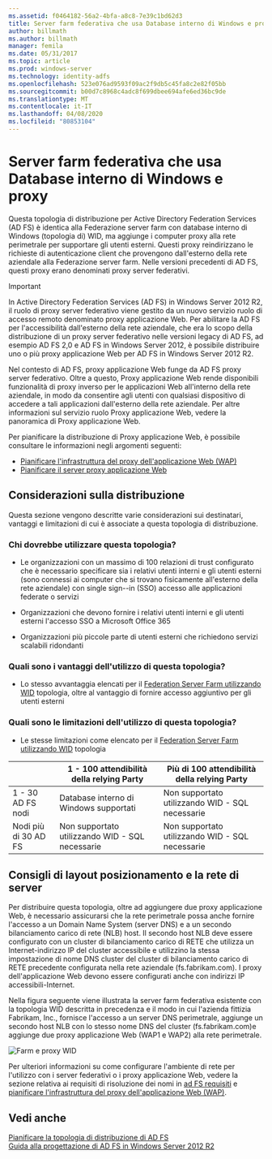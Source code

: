 ```yaml
---
ms.assetid: f0464182-56a2-4bfa-a8c8-7e39c1bd62d3
title: Server farm federativa che usa Database interno di Windows e proxy
author: billmath
ms.author: billmath
manager: femila
ms.date: 05/31/2017
ms.topic: article
ms.prod: windows-server
ms.technology: identity-adfs
ms.openlocfilehash: 523e076ad9593f09ac2f9db5c45fa8c2e82f05bb
ms.sourcegitcommit: b00d7c8968c4adc8f699dbee694afe6ed36bc9de
ms.translationtype: MT
ms.contentlocale: it-IT
ms.lasthandoff: 04/08/2020
ms.locfileid: "80853104"
---
```

# <a name="federation-server-farm-using-wid-and-proxies"></a>Server farm federativa che usa Database interno di Windows e proxy

Questa topologia di distribuzione per Active Directory Federation Services \(AD FS\) è identica alla Federazione server farm con database interno di Windows \(topologia di\) WID, ma aggiunge i computer proxy alla rete perimetrale per supportare gli utenti esterni. Questi proxy reindirizzano le richieste di autenticazione client che provengono dall'esterno della rete aziendale alla Federazione server farm. Nelle versioni precedenti di AD FS, questi proxy erano denominati proxy server federativi.  
  
> [!IMPORTANT]  
> In Active Directory Federation Services \(AD FS\) in Windows Server 2012 R2, il ruolo di proxy server federativo viene gestito da un nuovo servizio ruolo di accesso remoto denominato proxy applicazione Web. Per abilitare la AD FS per l'accessibilità dall'esterno della rete aziendale, che era lo scopo della distribuzione di un proxy server federativo nelle versioni legacy di AD FS, ad esempio AD FS 2,0 e AD FS in Windows Server 2012, è possibile distribuire uno o più proxy applicazione Web per AD FS in Windows Server 2012 R2.  
>   
> Nel contesto di AD FS, proxy applicazione Web funge da AD FS proxy server federativo. Oltre a questo, Proxy applicazione Web rende disponibili funzionalità di proxy inverso per le applicazioni Web all'interno della rete aziendale, in modo da consentire agli utenti con qualsiasi dispositivo di accedere a tali applicazioni dall'esterno della rete aziendale. Per altre informazioni sul servizio ruolo Proxy applicazione Web, vedere la panoramica di Proxy applicazione Web.  
>   
> Per pianificare la distribuzione di Proxy applicazione Web, è possibile consultare le informazioni negli argomenti seguenti:  
>   
> -   [Pianificare l'infrastruttura del proxy dell'applicazione Web (WAP)](https://technet.microsoft.com/library/dn383648.aspx)  
> -   [Pianificare il server proxy applicazione Web](https://technet.microsoft.com/library/dn383647.aspx)  
  
## <a name="deployment-considerations"></a>Considerazioni sulla distribuzione  
Questa sezione vengono descritte varie considerazioni sui destinatari, vantaggi e limitazioni di cui è associate a questa topologia di distribuzione.  
  
### <a name="who-should-use-this-topology"></a>Chi dovrebbe utilizzare questa topologia?  
  
-   Le organizzazioni con un massimo di 100 relazioni di trust configurato che è necessario specificare sia i relativi utenti interni e gli utenti esterni \(sono connessi ai computer che si trovano fisicamente all'esterno della rete aziendale\) con single sign-\-in \(SSO\) accesso alle applicazioni federate o servizi  
  
-   Organizzazioni che devono fornire i relativi utenti interni e gli utenti esterni l'accesso SSO a Microsoft Office 365  
  
-   Organizzazioni più piccole parte di utenti esterni che richiedono servizi scalabili ridondanti  
  
### <a name="what-are-the-benefits-of-using-this-topology"></a>Quali sono i vantaggi dell'utilizzo di questa topologia?  
  
-   Lo stesso avvantaggia elencati per il [Federation Server Farm utilizzando WID](Federation-Server-Farm-Using-WID.md) topologia, oltre al vantaggio di fornire accesso aggiuntivo per gli utenti esterni  
  
### <a name="what-are-the-limitations-of-using-this-topology"></a>Quali sono le limitazioni dell'utilizzo di questa topologia?  
  
-   Le stesse limitazioni come elencato per il [Federation Server Farm utilizzando WID](Federation-Server-Farm-Using-WID.md) topologia  

||1 \- 100 attendibilità della relying Party|Più di 100 attendibilità della relying Party 
| ----- |-----| ------ |
|1 \- 30 AD FS nodi|Database interno di Windows supportati|Non supportato utilizzando WID \- SQL necessarie 
|Nodi più di 30 AD FS|Non supportato utilizzando WID \- SQL necessarie|Non supportato utilizzando WID \- SQL necessarie  
  
## <a name="server-placement-and-network-layout-recommendations"></a>Consigli di layout posizionamento e la rete di server  
Per distribuire questa topologia, oltre ad aggiungere due proxy applicazione Web, è necessario assicurarsi che la rete perimetrale possa anche fornire l'accesso a un Domain Name System \(server DNS\) e a un secondo bilanciamento carico di rete \(NLB\) host. Il secondo host NLB deve essere configurato con un cluster di bilanciamento carico di RETE che utilizza un Internet\-indirizzo IP del cluster accessibile e utilizzino la stessa impostazione di nome DNS cluster del cluster di bilanciamento carico di RETE precedente configurata nella rete aziendale \(fs.fabrikam.com\). I proxy dell'applicazione Web devono essere configurati anche con indirizzi IP accessibili\-Internet.  
  
Nella figura seguente viene illustrata la server farm federativa esistente con la topologia WID descritta in precedenza e il modo in cui l'azienda fittizia Fabrikam, Inc., fornisce l'accesso a un server DNS perimetrale, aggiunge un secondo host NLB con lo stesso nome DNS del cluster \(fs.fabrikam.com\)e aggiunge due proxy applicazione Web \(WAP1 e WAP2\) alla rete perimetrale.  
  
![Farm e proxy WID](media/WIDFarmADFSBlue.gif)  
  
Per ulteriori informazioni su come configurare l'ambiente di rete per l'utilizzo con i server federativi o i proxy applicazione Web, vedere la sezione relativa ai requisiti di risoluzione dei nomi in [ad FS requisiti](AD-FS-Requirements.md) e [pianificare l'infrastruttura del proxy dell'applicazione Web (WAP)](https://technet.microsoft.com/library/dn383648.aspx).  
  
## <a name="see-also"></a>Vedi anche  
[Pianificare la topologia di distribuzione di AD FS](Plan-Your-AD-FS-Deployment-Topology.md)  
[Guida alla progettazione di AD FS in Windows Server 2012 R2](AD-FS-Design-Guide-in-Windows-Server-2012-R2.md)  
  

